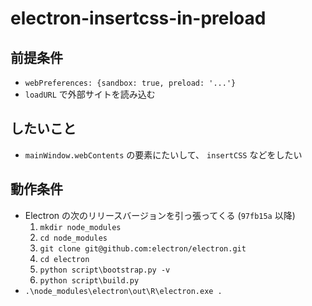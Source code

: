 # electron-insertcss-in-preload

## 前提条件

* `webPreferences: {sandbox: true, preload: '...'}`
* `loadURL` で外部サイトを読み込む

## したいこと

* `mainWindow.webContents` の要素にたいして、 `insertCSS` などをしたい

## 動作条件

* Electron の次のリリースバージョンを引っ張ってくる (`97fb15a` 以降)
  1. `mkdir node_modules`
  1. `cd node_modules`
  1. `git clone git@github.com:electron/electron.git`
  1. `cd electron`
  1. `python script\bootstrap.py -v`
  1. `python script\build.py`
* `.\node_modules\electron\out\R\electron.exe .`
